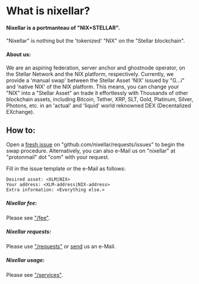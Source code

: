 # What is nixellar?
#### Nixellar is a portmanteau of "NIX+STELLAR".
"Nixellar" is nothing but the 'tokenized' "NIX" on the "Stellar blockchain". 

#### About us:
We are an aspiring federation, server anchor and ghostnode operator, on the Stellar Network and the NIX platform, respectively.
Currently, we provide a 'manual swap' between the Stellar Asset 'NIX' issued by "G...i" and 'native NIX' of the NIX platform.
This means, you can change your "NIX" into a "Stellar Asset" an trade it effortlessly with Thousands of other blockchain assets, including Bitcoin, Tether, XRP, SLT, Gold, Platinum, Silver, Photons, etc. in an 'actual' and 'liquid' world reknowned DEX (Decentalized EXchange).

## How to:

Open a [fresh issue](https://github.com/nixellar/requests/issues/new) on "github.com/nixellar/requests/issues" to begin the swap procedure.
Alternatively, you can also e-Mail us on "nixellar" at "protonmail" dot "com" with your request.

Fill in the issue template or the e-Mail as follows:
```
Desired asset: <XLM|NIX>
Your address: <XLM-address|NIX-address>
Extra information: <Everything else.>
```

##### Nixellar fee:
Please see ["/fee"](../../../fees/index).
##### Nixellar requests:
Please use ["/requests"](https://github.com/nixellar/requests/issues) or [send](mailto:nixellar@protonmail.com) us an e-Mail.
##### Nixellar usage:
Please see ["/services"](../../../services/index).
